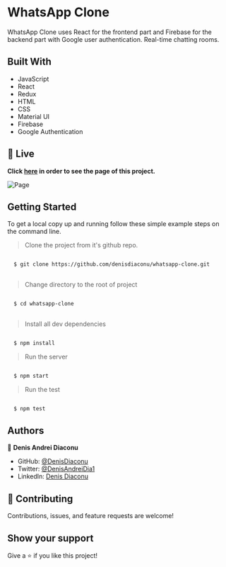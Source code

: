 # WhatsApp Clone

WhatsApp Clone uses React for the frontend part and Firebase for the backend part with Google user authentication. Real-time chatting rooms.

## Built With

- JavaScript
- React
- Redux
- HTML
- CSS
- Material UI
- Firebase
- Google Authentication


## 🔴 Live <a name = "here"></a>
**Click [here]() in order to see the page of this project.**


![Page](https://github.com/denisdiaconu/whatsapp-clone/tree/master/src/images/page.jpg)


## Getting Started

To get a local copy up and running follow these simple example steps on the command line.

> Clone the project from it's github repo.
```bash

  $ git clone https://github.com/denisdiaconu/whatsapp-clone.git
  
```

> Change directory to the root of project
```bash

  $ cd whatsapp-clone
  
```
  
> Install all dev dependencies
```bash

  $ npm install

```

> Run the server
```bash

  $ npm start

```

> Run the test
```bash

  $ npm test

```

## Authors

👤 **Denis Andrei Diaconu**

- GitHub: [@DenisDiaconu](https://github.com/denisdiaconu)
- Twitter: [@DenisAndreiDia1](https://twitter.com/DenisAndreiDia1)
- LinkedIn: [Denis Diaconu](https://www.linkedin.com/in/denis-diaconu-1394091b7/)

## 🤝 Contributing

Contributions, issues, and feature requests are welcome!

## Show your support

Give a ⭐️ if you like this project!